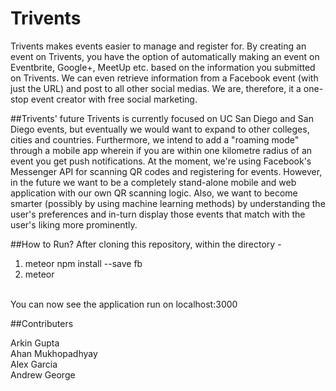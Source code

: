# Trivents

Trivents makes events easier to manage and register for. By creating an event on Trivents, you have the option of automatically making an event on Eventbrite, Google+, MeetUp etc. based on the information you submitted on Trivents. We can even retrieve information from a Facebook event (with just the URL) and post to all other social medias. We are, therefore, it a one-stop event creator with free social marketing.

##Trivents' future
Trivents is currently focused on UC San Diego and San Diego events, but eventually we would want to expand to other colleges, cities and countries. Furthermore, we intend to add a "roaming mode" through a mobile app wherein if you are within one kilometre radius of an event you get push notifications. At the moment, we're using Facebook's Messenger API for scanning QR codes and registering for events. However, in the future we want to be a completely stand-alone mobile and web application with our own QR scanning logic. Also, we want to become smarter (possibly by using machine learning methods) by understanding the user's preferences and in-turn display those events that match with the user's liking more prominently.


##How to Run?
After cloning this repository, within the directory - 

1) meteor npm install --save fb <br>
2) meteor <br> <br>

You can now see the application run on localhost:3000


##Contributers

Arkin Gupta <br>
Ahan Mukhopadhyay <br>
Alex Garcia <br>
Andrew George <br>
